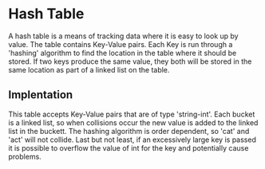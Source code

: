 # Hash Table
A hash table is a means of tracking data where it is easy to look up by value. The table contains Key-Value pairs. Each Key is run through a 'hashing' algorithm to find the location in the table where it should be stored. If two keys produce the same value, they both will be stored in the same location as part of a linked list on the table.

## Implentation
This table accepts Key-Value pairs that are of type 'string-int'. Each bucket is a linked list, so when collisions occur the new value is added to the linked list in the buckett. The hashing algorithm is order dependent, so 'cat' and 'act' will not collide. Last but not least, if an excessively large key is passed it is possible to overflow the value of int for the key and potentially cause problems. 